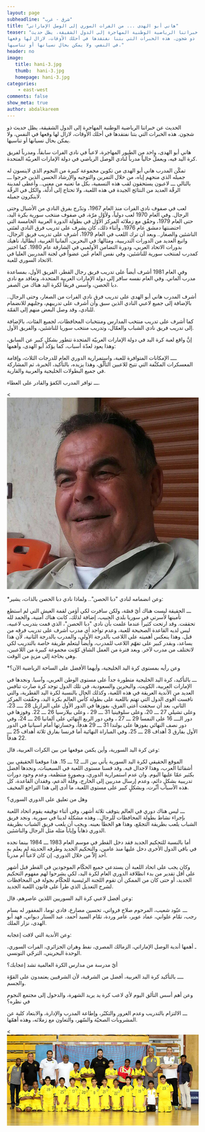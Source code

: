 ```yaml
---
layout: page
subheadline: "شرق - غرب"
title: "هاني أبو الهدى ... من الفرات السوري إلى الوصل الإماراتي"
teaser: "الحديث عن خبراتنا الرياضية الوطنية المهاجرة إلى الدول الشقيقة، يظل حديث
ذو شجون. هذه الخبرات التي بتنا نفتقدها في أحلك الأوقات، لازال لها وقعها
في النفس، ولا يمكن بحال نسيانها أو تناسيها."
header: no
image:
   title: hani-3.jpg
   thumb:  hani-3.jpg
   homepage: hani-3.jpg
categories:
    - east-west
comments: false
show_meta: true
author: abdalkareem
---
```



الحديث عن خبراتنا الرياضية الوطنية المهاجرة إلى الدول الشقيقة، يظل حديث
ذو شجون. هذه الخبرات التي بتنا نفتقدها في أحلك الأوقات، لازال لها وقعها
في النفس، ولا يمكن بحال نسيانها أو تناسيها.

هاني أبو الهدى، واحد من الطيور المهاجرة، لاعباً في نادي الفرات سابقاً،
ومدرباً لفريق كرة اليد فيه، ويعملُ حالياً مدرباً لنادي الوصل الرياضي في
دولة الإمارات العربيّة المتحدة.

تمكّن المدرب هاني أبو الهدى من تكوين مجموعة كبيرة من النجوم الذي لاينسون
له جميله الذي منحهم إياه، من خلال التمرين والتوجيه والإرشاد الحسن الذين
خرجوا ـــ بالتالي ـــ لاعبون يستحقون لقب هذه التسمية، بكل ما تعنيه من
معنى.. وأعطى لمدينة الرقّة العديد من النتائج الجيدة في هذه اللعبة، ولا
تحتاج إلى أدلّة، والكل في الرقّة لاينكرون جميله.

لعب في صفوف نادي الفرات منذ العام 1967، وتدّرج بفرق النادي من الأشبال
وحتى الرجال. وفي العام 1970 لعب دولياً، ولأوّل مرّة، في صفوف منتخب سورية
بكرة اليد، حتى العام 1979، وحقّق مع زملائه المركز الأوّل في بطولة الدورة
العربية الخامسة التي احتضنتها دمشق عام 1976، وأثناء ذلك، كان يشرف على
تدريب فرق النادي لفئتي الناشئين والصغار.. وبعد أن ترك اللعب في العام
1979، أشرف على تدريب فريق الرجال، واتبع العديد من الدورات التدريبية،
ومثالها: في البحرين، ألمانيا الغربية، ايطاليا، ناهيك بدورات الاتحاد
العربي، ودورة التضامن الأولمبي في الشارقة عام 1980. كما اختير كمدرب
لمنتخب سورية للناشئين، وفي نفس العام عُين عضواً في لجنة المدربين العليا
في الاتحاد السوري للعبة.

وفي العام 1981 أشرف أيضاً على تدريب فريق رجال القطر، الفريق الأول،
بمساعدة مدرب ألماني. وفي العام نفسه سافر إلى دولة الإمارات العربية
المتحدة، وتعاقد مع نادي دبا الحصن، وأسس فريقاً لكرة اليد هناك من الصفر.

أشرف المدرب هاني أبو الهدى على تدريب فرق نادي الفرات من الصغار، وحتى
الرجال.. بالإضافة إلى جميع لاعبي النادي الذين سبق وأن أشرف على تدريبهم،
وجلبهم للانضمام للنادي، وقد وصل البعض منهم إلى القمّة.

كما أشرف على تدريب منتخب المدارس ومنتخبات المحافظات، لجميع الفئات،
بالإضافة إلى تدريب فريق نادي الشباب والعمّال، وتدريب منتخب سوريا
للناشئين، والفريق الأول.

إنَّ واقع لعبة كرة اليد في دولة الإمارات العربيّة المتحدة تتطور بشكلٍ
كبير عن السابق، وهذا يعود لعدّة أسباب، كما يؤكد أبو الهدى، وأهمها:

ــــ الإمكانات المتوافرة للعبة، واستمرارية الدوري العام للدرجات الثلاث،
وإقامة المعسكرات المكثّفة التي تتيح للاعبين التألّق، وهذا يزيده،
بالتأكيد، الخبرة، ثم المشاركة في جميع البطولات الخليجية والعربية
والقارية.

ـــ توافر المدرب الكفؤ والقادر على العطاء.

<![hani](/images/hani.jpg)

\*وعن انضمامه لنادي "دبا الحصن".. ولماذا نادي دبا الحصن بالذات، يشير:

ـــ الحقيقة ليست هناك أيّ قصّة، ولكن سافرت لكي أؤمن لقمة العيش التي لم
استطع تأمينها لأسرتي في سوريا بلدي الحبيب، إضافة لذلك، كانت هناك أمنية،
والحمد لله تحققت. وقد ارتحت كثيراً عندما علمت بأن نادي "دبا الحصن"، الذي
قمت بتدريب لاعبيه، ليس لديه القاعدة الصحيحة للعبة، وعدم تواجد أي مدرب
أشرف على تدريب فرقه من قبل، وهذا ينعكس أهميته على اللاعب بالدرجة الأولى،
والمدرب بالدرجة الثانية، لأن هذا يساعد، وبقدر كبير على تفهّم اللاعب
للمدرب، وأيضاً ليتعلم طريقة خاصة بالتدريب لكي لاتختلف من مدرب لآخر. وبعد
فترة من العمل الشاق كوّنت مجموعة كبيرة من اللاعبين، وهي بحاجة إلى مزيدٍ
من الوقت.

\*وعن رأيه بمستوى كرة اليد الخليجية، وأيهما الأفضل على الساحة الرياضية
الآن؟

ـــ بالتأكيد، كرة اليد الخليجية متطورة جداً على مستوى الوطن العربي،
وآسيا. ونجدها في الإمارات العربية، الكويت، والبحرين والسعودية، في تلك
الدول توجد كرة صارت تنافس العديد من الأندية العريقة في هذه اللعبة، وكذلك
الحال بالنسبة لكرة اليد القطرية، والتي نافست أقوى الدول التي تهتم
باللعبة على بطولة كأس العالم بكرة اليد، وحقّقت المركز الثاني، بعد أن
سحقت أعتى الفرق، بفوزها في الدور الأول على البرازيل 28 ــــ 23، وعلى
تشيلي 27 ـــ 20، وعلى سلوفينيا 31 ـــ 29 ، وعلى بيلارسيا 26 ـــ 22.
وفوزها في دور الــــ 16 على النمسا 29 ـــ 27 ، وفي دور الربع النهائي على
ألمانيا 26 ـــ 24، وفي دور نصف النهائي بفوزها على بولندا 31 ـــ 29
هدفاً، وخسارتها أمام اسبانيا في الدور الأول بفارق 3 أهداف 28 ـــ 25، وفي
المباراة النهائية أما فرنسا بفارق ثلاثة أهداف 25 ـــ 22 هدفاً.

وعن كرة اليد السورية، وأين يكمن موقعها من بين الكرات العربية، قال:

الموقع الحقيقي لكرة اليد السورية يأتي بين الـــ 12 ـــ 15. هذا موقعنا
الحقيقي بين أشقائنا العرب، وهذا لاجدال فيه. وقد قسنا مستوى اللعبة في
السبعينات، ونجدها أفضل بكثير عمّا عليها اليوم. وان عدم استمرارية الدوري،
وبصورةٍ منتظمة، وعدم وجود دورات تدريبية بشكلٍ دائم، وعدم إرسال مدربين
إلى الخارج، وقلّة الدعم، وفقدان القاعدة، كل هذه الأسباب أثّرت، وبشكلٍ
كبير على مستوى اللعبة، ما أدى إلى هذا التراجع المخيف.

وهل من تعليق على الدوري السوري؟

ـــ ليس هناك دوري في العالم يتوقف ثلاثة أشهر، وفي أثناء توقيفه يقوم
اتحاد اللعبة بإجراء نشاط بطولة المحافظات للرجال.. وهذه مشكلة لدينا في
سورية. ونجد فريق الشباب يلعب بطريقة التجمّع، وهذا هو الخطأ بعينه. ويجب
أن يلعب فريق الشباب بطريقة الدوري ذهاباً وإياباً مثله مثل الرجال
والناشئين.

أما بالنسبة للتحكيم الجديد فقد دخل القطر في موسم العام 1983 ـــ 1984
بينما نجده في باقي الدول الأخرى دخل عليها منذ عامين، والتحكيم الجديد
وطرقه الحديثة لم يعلم به أحد إلاّ من خلال الدوري، إن كان لاعباً أم
مدرباً.

وكان يجب على اتحاد اللعبة أن يستدعي جميع الحكّام الموجودين في القطر قبل
أشهر على أقل تقدير من بدء انطلاقة الدوري العام لكرة اليد، لكي يشرحوا لهم
مفهوم التحكيم الجديد، أو حتى كان من الممكن أن تقوم اللجنة الرئيسية
للحكّام بجولة في المحافظات لشرح التعديل الذي طرأ على قانون اللعبة
الجديد.

وعن أفضل لاعبي كرة اليد السوريين اللذين عاصرهم، قال:

ـــ عبّود شعيب، المرحوم صلاح فرواتي، تحسين مصارع، فادي توما، المغفور له
بسام رجب، تمّام علواني، عماد عوير، عامر وردة، تمّام السيد أحمد، عبد
الستار ديواني، فهد أبو الهدى، نزار الملك.

وعن الأندية التي لاقت إعجابه:

ـ أهمها أندية الوصل الإماراتي، الزمالك المصري، نفط وهران الجزائري،
الفرات السوري، الوحدة البحريني، الترجّي التونسي.

أيّ مدرسة من مدارس الكرة العالمية تشد إعجابك؟

ــــ بالتأكيد كرة اليد الغربية، أفضل من الشرقية، لأن الشرقيين يعتمدون
على القوّة والجسم.

وعن أهم أسس التألق اليوم لأي لاعب كرة يد يريد الشهرة، والدخول إلى مجتمع
النجوم في نظره؟

ـــ الالتزام بالتدريب وعدم الغرور والتكبّر، وإطاعة المدرب والإدارة،
والابتعاد كلية عن المشروبات الصحيّة والسّهر، والتعاون مع زملائه، وهذه
أهمّها.

<![hani](/images/hani-2.jpg)
